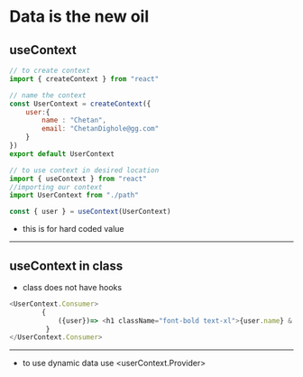 # Data is the new oil

## useContext

```js
// to create context
import { createContext } from "react"

// name the context
const UserContext = createContext({
    user:{
        name : "Chetan",
        email: "ChetanDighole@gg.com"
    }
})
export default UserContext

```

```js
// to use context in desired location
import { useContext } from "react"
//importing our context
import UserContext from "./path"

const { user } = useContext(UserContext)

```
- this is for hard coded value

***
## useContext in class
- class does not have hooks

```js
<UserContext.Consumer>
        {
            ({user})=> <h1 className="font-bold text-xl">{user.name} & {user.email}</h1>
         }
</UserContext.Consumer>
```
***
- to use dynamic data use <userContext.Provider>

